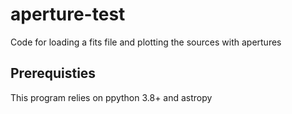 # aperture-test
Code for loading a fits file and plotting the sources with apertures

## Prerequisties
This program relies on ppython 3.8+ and astropy
